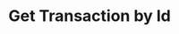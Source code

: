 # Get Transaction by Id

<api-endpoint openapi-path="../../OpenApi/user.openapi.yaml" method="GET" endpoint="/api/v1/transactions/{id}"/>